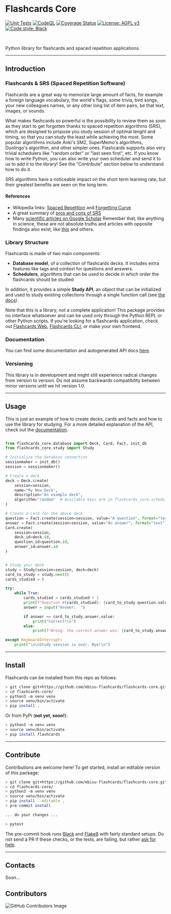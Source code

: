 # Flashcards Core

[![Unit Tests](https://github.com/ebisu-flashcards/flashcards-core/actions/workflows/tests.yml/badge.svg)](https://github.com/ebisu-flashcards/flashcards-core/actions/workflows/tests.yml)  [![CodeQL](https://github.com/ebisu-flashcards/flashcards-core/actions/workflows/codeql.yml/badge.svg)](https://github.com/ebisu-flashcards/flashcards-core/actions/workflows/codeql.yml)  [![Coverage Status](https://coveralls.io/repos/github/ebisu-flashcards/flashcards-core/badge.svg?branch=main)](https://coveralls.io/github/ebisu-flashcards/flashcards-core?branch=main)  [![License: AGPL v3](https://img.shields.io/badge/License-AGPLv3-blue.svg)](https://www.gnu.org/licenses/agpl-3.0)   [![Code style: Black](https://img.shields.io/badge/code%20style-black-000000.svg)](https://github.com/psf/black)

<br />

Python library for flashcards and spaced repetition applications.

-------------------------------

## Introduction

### Flashcards & SRS (Spaced Repetition Software)

Flashcards are a great way to memorize large amount of facts, for example a foreign language vocabulary, the world's flags, some trivia, bird songs, your new colleagues names, or any other long list of item pairs, be that text, images, or sounds.

What makes flashcards so powerful is the possibility to review them as soon as they start to get forgotten thanks to spaced repetition algorithms (SRS), which are designed to propose you study session of optimal lenght and timing, so that you can study the least while achieving the most. Some popular algorithms include Anki's SM2, SuperMemo's algorithms, Duolingo's algorithm, and other simpler ones. Flashcards supports also very trivial schedulers like "random order" or "last seen first", etc. If you know how to write Python, you can also write your own scheduler and send it to us to add it to the library! See the "Contribute" section below to understand how to do it.

SRS algorithms have a noticeable impact on the short term learning rate, but their greatest benefits are seen on the long term.

#### References

- Wikipedia links: [Spaced Repetition](https://en.wikipedia.org/wiki/Spaced_repetition) and [Forgetting Curve](https://www.semanticscholar.org/paper/Spaced-retrieval%3A-absolute-spacing-enhances-of-Karpicke-Bauernschmidt/23c01da059b9eb8be667930bddddc2033e719e31)
- A great summary of [pros and cons of SRS](https://www.sinosplice.com/life/archives/2021/02/07/srs-flashcards-pros-and-cons)
- Many [scientific articles on Google Scholar](https://scholar.google.com/scholar?hl=it&as_sdt=0%2C5&q=spaced+repetition&btnG=) Remember that, like anything in science, these are not absolute truths and articles with opposite findings also exist, like [this](https://www.semanticscholar.org/paper/Spaced-retrieval%3A-absolute-spacing-enhances-of-Karpicke-Bauernschmidt/23c01da059b9eb8be667930bddddc2033e719e31) and others.

### Library Structure

Flashcards is made of two main components:

- **Database model**, of a collection of flashcards decks. It includes extra features like tags and context for questions and answers. 
- **Schedulers**, algorithms that can be used to decide in which order the flashcards should be studied

In addition, it provides a simple **Study API**, an object that can be initialized and used to study existing collections through a single function call (see [the docs](https://ebisu-flashcards.github.io/flashcards-core/study.html)).

Note that this is a library, not a complete application! This package provides no interface whatsoever and can be used only through the Python REPL or other Python scripts. If you're looking for a flashcards application, check out [Flashcards Web](https://github.com/ebisu-flashcards/flashcards-web), [Flashcards CLI](https://github.com/ebisu-flashcards/flashcards-cli), or make your own frontend.

### Documentation

You can find some documentation and autogenerated API docs [here](https://ebisu-flashcards.github.io/flashcards-core/).

### Versioning

This library is in development and might still experience radical changes from version to version. Do not assume backwards compatibility between minor versions until we hit version 1.0.

-----------------------------

## Usage

This is just an example of how to create decks, cards and facts and how to use
the library for studying. For a more detailed explanation of the API, check 
out the [documentation](https://ebisu-flashcards.github.io/flashcards-core/).

```python

from flashcards_core.database import Deck, Card, Fact, init_db
from flashcards_core.study import Study

# Initialize the database connection
sessionmaker = init_db()
session = sessionmaker()

# Create a deck
deck = Deck.create(
    session=session, 
    name="My New Deck", 
    description="An example deck", 
    algorithm="random"  # Available keys are in flashcards_core.schedulers.SCHEDULERS
)

# Create a card for the above deck
question = Fact.create(session=session, value="A question", format="text")
answer = Fact.create(session=session, value="An answer", format="text")
Card.create(
    session=session, 
    deck_id=deck.id, 
    question_id=question.id, 
    answer_id=answer.id
)


# Study your deck
study = Study(session=session, deck=deck)
card_to_study = study.next()
cards_studied = 0

try:
    while True:
        cards_studied = cards_studied + 1
        print(f"Question #{cards_studied}: {card_to_study.question.value}")
        answer = input("Answer:  ")

        if answer == card_to_study.answer.value:
            print("Correct!\n")
        else:
            print(f"Wrong: the correct answer was: {card_to_study.answer.value}\n")

except KeyboardInterrupt:
    print("\n\nStudy session is over. Bye!\n")
```

-----------------------------

## Install

Flashcards can be installed from this repo as follows:

```bash
> git clone git+https://github.com/ebisu-flashcards/flashcards-core.git
> cd flashcards-core/
> python3 -m venv venv
> source venv/bin/activate
> pip install .
```

Or from PyPi (**not yet, soon!**):

```bash
> python3 -m venv venv
> source venv/bin/activate
> pip install flashcards
```

-----------------------------

## Contribute

Contributions are welcome here! To get started, install an editable version of this package:

```bash
> git clone git+https://github.com/ebisu-flashcards/flashcards-core.git
> cd flashcards-core/
> python3 -m venv venv
> source venv/bin/activate
> pip install --editable .
> pre-commit install

... do your changes ...

> pytest
```

The pre-commit hook runs [Black](https://black.readthedocs.io/en/stable/) and 
[Flake8](https://flake8.pycqa.org/en/latest/) with fairly standard setups. 
Do not send a PR if these checks, or the tests, are failing, but rather 
[ask for help](https://github.com/ebisu-flashcards/flashcards-core/issues/new).

-------------------------------------

## Contacts

Soon...

## Contributors

![GitHub Contributors Image](https://contrib.rocks/image?repo=ebisu-flashcards/flashcards-core)
